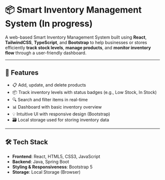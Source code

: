 # 📦 Smart Inventory Management System (In progress)

A web-based Smart Inventory Management System built using **React**, **TailwindCSS**, **TypeScript**, and **Bootstrap** to help businesses or stores efficiently **track stock levels**, **manage products**, and **monitor inventory flow** through a user-friendly dashboard.

---

## 🚀 Features

- 📋 Add, update, and delete products  
- 📦 Track inventory levels with status badges (e.g., Low Stock, In Stock)  
- 🔍 Search and filter items in real-time  
- 📊 Dashboard with basic inventory overview  
- 💡 Intuitive UI with responsive design (Bootstrap)  
- 🗃️ Local storage used for storing inventory data  

---

## 🛠️ Tech Stack

- **Frontend**: React, HTML5, CSS3, JavaScript
- **Backend**: Java, Spring Boot  
- **Styling & Responsiveness**: Bootstrap 5  
- **Storage**: Local Storage (Browser)
